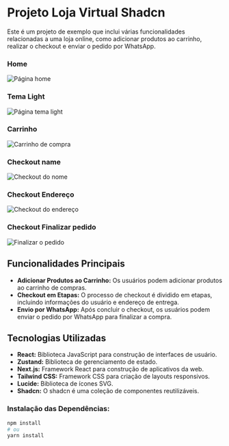 # Projeto Loja Virtual Shadcn

Este é um projeto de exemplo que inclui várias funcionalidades relacionadas a uma loja online, como adicionar produtos ao carrinho, realizar o checkout e enviar o pedido por WhatsApp.

### Home

 <img src="/images/README/home.jpg" alt="Página home">

### Tema Light

 <img src="/images/README/theme-light.jpg" alt="Página tema light">

### Carrinho

 <img src="/images/README/cart.png" alt="Carrinho de compra">

### Checkout name

 <img src="/images/README/checkout-name.png" alt="Checkout do nome">

### Checkout Endereço

 <img src="/images/README/checkout-address.jpg" alt="Checkout do endereço">

### Checkout Finalizar pedido

 <img src="/images/README/checkout-finish.jpg" alt="Finalizar o pedido">

## Funcionalidades Principais

- **Adicionar Produtos ao Carrinho:** Os usuários podem adicionar produtos ao carrinho de compras.
- **Checkout em Etapas:** O processo de checkout é dividido em etapas, incluindo informações do usuário e endereço de entrega.
- **Envio por WhatsApp:** Após concluir o checkout, os usuários podem enviar o pedido por WhatsApp para finalizar a compra.

## Tecnologias Utilizadas

- **React:** Biblioteca JavaScript para construção de interfaces de usuário.
- **Zustand:** Biblioteca de gerenciamento de estado.
- **Next.js:** Framework React para construção de aplicativos da web.
- **Tailwind CSS:** Framework CSS para criação de layouts responsivos.
- **Lucide:** Biblioteca de ícones SVG.
- **Shadcn:** O shadcn é uma coleção de componentes reutilizáveis.

### Instalação das Dependências:

```bash
npm install
# ou
yarn install
```
